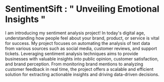 # SentimentSift :  " Unveiling Emotional Insights "

I am introducing  my sentiment analysis project! In today's digital age, understanding how people feel about your brand, product, or service is vital for success. 
My project focuses on automating the analysis of text data from various sources such as social media, customer reviews, and support tickets.
Leveraging sentiment analysis techniques aims to provide businesses with valuable insights into public opinion, customer satisfaction, and brand perception.
 From monitoring brand mentions to analyzing customer feedback in real time, the project offers a scalable and efficient solution for extracting actionable insights and driving data-driven decisions.
